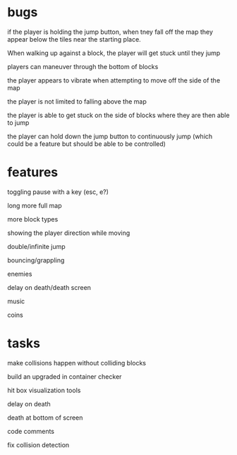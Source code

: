 # bugs

if the player is holding the jump button, when tney fall off the map they appear below the tiles near the starting place.

When walking up against a block, the player will get stuck until they jump

players can maneuver through the bottom of blocks

the player appears to vibrate when attempting to move off the side of the map

the player is not limited to falling above the map

the player is able to get stuck on the side of blocks where they are then able to jump

the player can hold down the jump button to continuously jump (which could be a feature but should be able to be controlled)

# features

toggling pause with a key (esc, e?)

long more full map

more block types

showing the player direction while moving

double/infinite jump

bouncing/grappling

enemies

delay on death/death screen

music

coins

# tasks

make collisions happen without colliding blocks

build an upgraded in container checker

hit box visualization tools

delay on death

death at bottom of screen

code comments

fix collision detection
